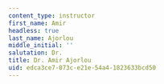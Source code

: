 ```yaml
---
content_type: instructor
first_name: Amir
headless: true
last_name: Ajorlou
middle_initial: ''
salutation: Dr.
title: Dr. Amir Ajorlou
uid: edca3ce7-073c-e21e-54a4-1823633bcd50
---
```

